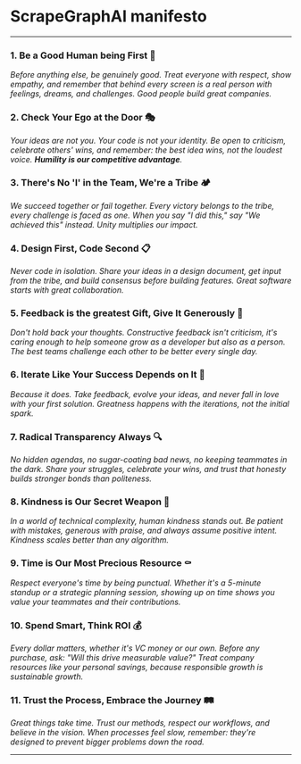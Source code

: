 # ScrapeGraphAI manifesto

***
### 1. **Be a Good Human being First** 🌟

_Before anything else, be genuinely good. Treat everyone with respect, show empathy, and remember that behind every screen is a real person with feelings, dreams, and challenges. Good people build great companies._

### 2. **Check Your Ego at the Door** 🎭

_Your ideas are not you. Your code is not your identity. Be open to criticism, celebrate others' wins, and remember: the best idea wins, not the loudest voice. **Humility is our competitive advantage**._

### 3. **There's No 'I' in the Team, We're a Tribe** 🏕️

_We succeed together or fail together. Every victory belongs to the tribe, every challenge is faced as one. When you say "I did this," say "We achieved this" instead. Unity multiplies our impact._

### 4. **Design First, Code Second** 📋

_Never code in isolation. Share your ideas in a design document, get input from the tribe, and build consensus before building features. Great software starts with great collaboration._

### 5. **Feedback is the greatest Gift, Give It Generously** 💝

_Don't hold back your thoughts. Constructive feedback isn't criticism, it's caring enough to help someone grow as a developer but also as a person. The best teams challenge each other to be better every single day._

### 6. **Iterate Like Your Success Depends on It** 🔄

_Because it does. Take feedback, evolve your ideas, and never fall in love with your first solution. Greatness happens with the iterations, not the initial spark._

### 7. **Radical Transparency Always** 🔍

_No hidden agendas, no sugar-coating bad news, no keeping teammates in the dark. Share your struggles, celebrate your wins, and trust that honesty builds stronger bonds than politeness._

### 8. **Kindness is Our Secret Weapon** 💙

_In a world of technical complexity, human kindness stands out. Be patient with mistakes, generous with praise, and always assume positive intent. Kindness scales better than any algorithm._

### 9. **Time is Our Most Precious Resource** ⚰️

_Respect everyone's time by being punctual. Whether it's a 5-minute standup or a strategic planning session, showing up on time shows you value your teammates and their contributions._

### 10. **Spend Smart, Think ROI** 💰

_Every dollar matters, whether it's VC money or our own. Before any purchase, ask: "Will this drive measurable value?" Treat company resources like your personal savings, because responsible growth is sustainable growth._

### 11. **Trust the Process, Embrace the Journey** 🛤️

_Great things take time. Trust our methods, respect our workflows, and believe in the vision. When processes feel slow, remember: they're designed to prevent bigger problems down the road._

***